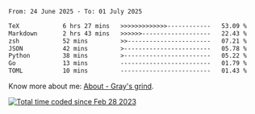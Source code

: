 <!--START_SECTION:waka-->

```txt
From: 24 June 2025 - To: 01 July 2025

TeX            6 hrs 27 mins   >>>>>>>>>>>>>------------   53.09 %
Markdown       2 hrs 43 mins   >>>>>>-------------------   22.43 %
zsh            52 mins         >>-----------------------   07.21 %
JSON           42 mins         >------------------------   05.78 %
Python         38 mins         >------------------------   05.22 %
Go             13 mins         -------------------------   01.79 %
TOML           10 mins         -------------------------   01.43 %
```

<!--END_SECTION:waka-->

<!-- [![grayxu's github stats](https://github-readme-stats.vercel.app/api?username=grayxu&count_private=true&show_icons=true)](https://github.com/grayxu) -->

Know more about me: [About - Gray's grind](https://www.grayxu.cn/).
<p align="left">
  <a href="https://wakatime.com/@c69eb31e-43a1-463f-8968-c3449e386f57"><img src="https://wakatime.com/badge/user/c69eb31e-43a1-463f-8968-c3449e386f57.svg" title="Total time coded since Feb 28 2023" /></a>
</p>

